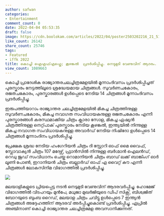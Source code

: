 ```yaml
---
author: safwan
categories:
- Entertainment
comment_count: 0
date: 2022-04-04 05:53:35
draft: false
image: https://cdn.boolokam.com/articles/2022/04/poster2503202216_21_51.jpg
like_count: 26142
share_count: 25746
tags:
- Featured
- iffk 2022
title: കൊച്ചി ഐഎഫ്എഫ്കെ; കൂഴങ്കൽ  പ്രദർശിപ്പിച്ചു. നെടുമുടി വേണുവിന് ആദരം.
view_count: 1089663
---
```


കൊച്ചി പ്രാദേശിക രാജ്യാന്തരചലച്ചിത്രമേളയിൽ മൂന്നാംദിവസം പ്രദർശിപ്പിച്ചത് പുരസ്കാരം നേട്ടത്തിലൂടെ ശ്രദ്ധേയമായ ചിത്രങ്ങൾ. സുവർണചകോരം, രജതചകോരം, പുരസ്കാരങ്ങൾ ഉൾപ്പെടെ നേടിയ 14 ചിത്രങ്ങൾ മൂന്നാംദിവസം പ്രദർശിപ്പിച്ചു.

  
ഇരുപത്തിയാറാം രാജ്യാന്തര ചലച്ചിത്രമേളയിൽ മികച്ച ചിത്രത്തിനുള്ള സുവർണചകോരം, മികച്ച നവാഗത സംവിധായകനുള്ള രജതചകോരം എന്നീ പുരസ്കാരങ്ങൾ കരസ്ഥമാക്കിയ ചിത്രം ക്ലാരാ സോള, മികച്ച ഏഷ്യൻ ചിത്രത്തിനുള്ള നെറ്റ്പാക് പുരസ്കാരം നേടിയ കൂഴങ്കൽ, ഇന്ത്യയിൽ നിന്നുള്ള മികച്ച നവാഗത സംവിധായകനുള്ള അവാർഡ് നേടിയ നിഷിദോ ഉൾപ്പെടെ 14 ചിത്രങ്ങൾ മൂന്നാംദിനം പ്രദർശിപ്പിച്ചു.

  
പ്രേക്ഷക ശ്രദ്ധ നേടിയ ഹംഗേറിയൻ ചിത്രം ദി സ്റ്റോറി ഓഫ് മൈ വൈഫ്, സ്ലോവാക്യൻ ചിത്രം 107 മദേഴ്സ്, ഫ്രാൻസിൽ നിന്നുള്ള ബർഗ്മാൻ ഐലൻഡ്, റെഡു ജൂഡ് സംവിധാനം ചെയ്ത റൊമാനിയൻ ചിത്രം ബാഡ് ലക്ക് ബാങ്കിംഗ് ഓർ ലൂണി പോൺ, ഇറാനിയൻ ചിത്രം ബല്ലാർഡ് ഓഫ് എ വൈറ്റ് കൗ എന്നീ ചിത്രങ്ങൾ ലോകസിനിമ വിഭാഗത്തിൽ പ്രദർശിപ്പിച്ചു.

![](https://cdn.boolokam.com/articles/2022/04/poster2503202216_21_51.jpg)

  
മലയാളികളുടെ പ്രിയപ്പെട്ട നടൻ നെടുമുടി വേണുവിന് ആദരവർപ്പിച്ചു. ഹോമേജ് വിഭാഗത്തിൽ വിടപറയും മുൻപേ, മധുജാ മുഖർജിയുടെ ഡീപ് സിക്സ്, ബിശ്വജിത് ബോറയുടെ ബുംബ റൈഡ്, മലയാള ചിത്രം ചവിട്ടു ഉൾപ്പെടെ 7 ഇന്ത്യൻ ചിത്രങ്ങൾ അദ്ദേഹത്തിന് ആദരവ് അർപ്പിച്ചുകൊണ്ട് പ്രദർശിപ്പിച്ചു. ഏപ്രിൽ അഞ്ചിനാണ് കൊച്ചി രാജ്യാന്തര ചലച്ചിത്രമേള അവസാനിക്കുന്നത്.